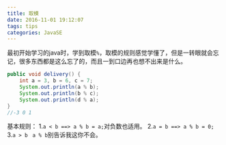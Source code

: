 ```yaml
---
title: 取模
date: 2016-11-01 19:12:07
tags: tips
categories: JavaSE
---
```

最初开始学习的java时，学到取模`%`，取模的规则感觉学懂了，但是一转眼就会忘记，很多东西都是这么忘了的，而且一到口边再也想不出来是什么。
```java
public void delivery() {
	int a = 3, b = 6, c = 7;
    System.out.println(a % b);
    System.out.println(b % c);
    System.out.println(d % a);
}
//-3 0 1
```
基本规则：
1.`a < b ==> a % b = a;`对负数也适用。
2.`a = b ==> a % b = 0;`
3.`a > b ` `a % b`别告诉我这你不会。